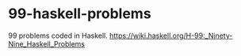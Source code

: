 # 99-haskell-problems

99 problems coded in Haskell. https://wiki.haskell.org/H-99:_Ninety-Nine_Haskell_Problems
